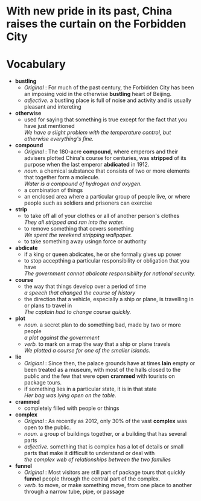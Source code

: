 # With new pride in its past, China raises the curtain on the Forbidden City  
# Vocabulary  
* **bustling**  
  * *Original* : For much of the past century, the Forbidden City has been an imposing void in the otherwise **bustling** heart of Beijing.  
  * *adjective.* a bustling place is full of noise and activity and is usually pleasant and intereting  
* **otherwise**  
  * used for saying that something is true except for the fact that you have just mentioned  
  *We have a slight problem with the temperature control, but otherwise everything's fine.*  
* **compound**  
  * *Original* : The 180-acre **compound**, where emperors and their advisers plotted China's course for centuries, was **stripped** of its purpose when the last emperor **abdicated** in 1912.  
  * *noun.*  a chemical substance that consists of two or more elements that together form a molecule.  
  *Water is a compound of hydrogen and oxygen.*  
  * a combination of things  
  * an enclosed area where a particular group of people live, or where people such as soldiers and prisoners can exercise  
* **strip**  
  * to take off all of your clothes or all of another person's clothes  
  *They all stripped and ran into the water.*  
  * to remove something that covers something  
  *We spent the weekend stripping wallpaper.*  
  * to take something away usingn force or authority  
* **abdicate**  
  * if a king or queen abdicates, he or she formally gives up power  
  * to stop accepthing a particular responsibility or obligation that you have  
  *The government cannot abdicate responsibility for national security.*  
* **course**  
  * the way that things develop over a period of time  
  *a speech that changed the course of history*  
  * the direction that a vehicle, especially a ship or plane, is travelling in or plans to travel in  
  *The captain had to change course quickly.*  
* **plot**  
  * *noun.* a secret plan to do something bad, made by two or more people  
  *a plot against the government*  
  * *verb.* to mark on a map the way that a ship or plane travels  
  *We plotted a course for one of the smaller islands.*  
* **lie**  
  * *Origianl* : Since then, the palace grounds have at times **lain** empty or been treated as a museum, with most of the halls closed to the public and the few that were open **crammed** with tourists on package tours.  
  * if something lies in a particular state, it is in that state  
  *Her bag was lying open on the table.*  
* **crammed**  
  * completely filled with people or things  
* **complex**  
  * *Original* : As recently as 2012, only 30% of the vast **complex** was open to the public.  
  * *noun.* a group of buildings together, or a building that has several parts  
  * *adjective.* something that is complex has a lot of details or small parts that make it difficult to understand or deal with  
  *the complex web of relationships between the two families*  
* **funnel**  
  * *Original* : Most visitors are still part of package tours that quickly **funnel** people through the central part of the complex.  
  * *verb.* to move, or make something move, from one place to another through a narrow tube, pipe, or passage  

